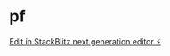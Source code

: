 # pf

[Edit in StackBlitz next generation editor ⚡️](https://stackblitz.com/~/github.com/anukamithara1/pf)